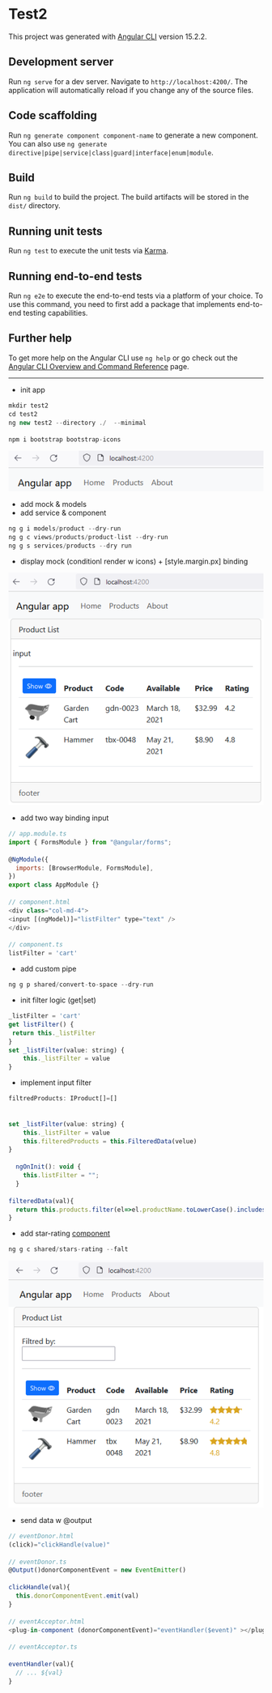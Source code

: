 # Test2

This project was generated with [Angular CLI](https://github.com/angular/angular-cli) version 15.2.2.

## Development server

Run `ng serve` for a dev server. Navigate to `http://localhost:4200/`. The application will automatically reload if you change any of the source files.

## Code scaffolding

Run `ng generate component component-name` to generate a new component. You can also use `ng generate directive|pipe|service|class|guard|interface|enum|module`.

## Build

Run `ng build` to build the project. The build artifacts will be stored in the `dist/` directory.

## Running unit tests

Run `ng test` to execute the unit tests via [Karma](https://karma-runner.github.io).

## Running end-to-end tests

Run `ng e2e` to execute the end-to-end tests via a platform of your choice. To use this command, you need to first add a package that implements end-to-end testing capabilities.

## Further help

To get more help on the Angular CLI use `ng help` or go check out the [Angular CLI Overview and Command Reference](https://angular.io/cli) page.

---

- init app

```js
mkdir test2
cd test2
ng new test2 --directory ./  --minimal

npm i bootstrap bootstrap-icons
```

![Alt text](src/readmeAssets/init.png)

- add mock & models
- add service & component

```js
ng g i models/product --dry-run
ng g c views/products/product-list --dry-run
ng g s services/products --dry run
```

- display mock (conditionl render w icons) + [style.margin.px] binding

![Alt text](src/readmeAssets/show-hide.png)

- add two way binding input

```js
// app.module.ts
import { FormsModule } from "@angular/forms";

@NgModule({
  imports: [BrowserModule, FormsModule],
})
export class AppModule {}

// component.html
<div class="col-md-4">
<input [(ngModel)]="listFilter" type="text" />
</div>

// component.ts
listFilter = 'cart'
```

- add custom pipe

```js
ng g p shared/convert-to-space --dry-run
```

- init filter logic (get|set)

```js
_listFilter = 'cart'
get listFilter() {
 return this._listFilter
}
set _listFilter(value: string) {
    this._listFilter = value
}
```

- implement input filter

```js
filtredProducts: IProduct[]=[]


set _listFilter(value: string) {
    this._listFilter = value
    this.filteredProducts = this.FilteredData(velue)
}

  ngOnInit(): void {
    this.listFilter = "";
  }

filteredData(val){
  return this.products.filter(el=>el.productName.toLowerCase().includes(va.toLowerCase()))
}
```

- add star-rating [component](src/app/shared/stars-rating.component.ts)

```js
ng g c shared/stars-rating --falt
```

![Alt text](src/readmeAssets/star-component.png)

- send data w @output

```js
// eventDonor.html
(click)="clickHandle(value)"

// eventDonor.ts
@Output()donorComponentEvent = new EventEmitter()

clickHandle(val){
  this.donorComponentEvent.emit(val)
}

// eventAcceptor.html
<plug-in-component (donorComponentEvent)="eventHandler($event)" ></plug-in-component>

// eventAcceptor.ts

eventHandler(val){
  // ... ${val}
}


```
